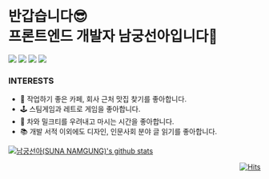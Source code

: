 <div align="left">
  <div align="left">
    <h1>반갑습니다😎 <br/> 프론트엔드 개발자 남궁선아입니다🙌</h1>
    <div>
      <img src="https://img.shields.io/badge/React-blue?style=flat-square&logo=React"/></a>
      <img src="https://img.shields.io/badge/JavaScript-ffa500?style=flat-square&logo=JavaScript"/></a>
      <img src="https://img.shields.io/badge/CSS-blue?style=flat-square&logo=CSS3"/></a>
      <img src="https://img.shields.io/badge/HTML-tomato?style=flat-square&logo=HTML5"/></a>
      <br />
    </div>
    <h3>INTERESTS</h3>
    <ul align="left">
      <li>🦸‍ 작업하기 좋은 카페, 회사 근처 맛집 찾기를 좋아합니다.</li>
      <li>🕹 스팀게임과 레트로 게임을 좋아합니다.</li>
      <li>🍵 차와 밀크티를 우려내고 마시는 시간을 좋아합니다.</li>
      <li>📚 개발 서적 이외에도 디자인, 인문사회 분야 글 읽기를 좋아합니다.</li>
    </ul>
  </div>

<div>
  
  [![남궁선아(SUNA NAMGUNG)'s github stats](https://github-readme-stats.vercel.app/api?username=sunaaank)](https://github.com/anuraghazra/github-readme-stats)

</div>

<div align="right">  
  
  [![Hits](https://hits.seeyoufarm.com/api/count/incr/badge.svg?url=https%3A%2F%2Fgithub.com%2Fsunaaank&count_bg=%23FF5656&title_bg=%23282828&icon=github.svg&icon_color=%23FFFFFF&title=hits&edge_flat=true)](https://hits.seeyoufarm.com)
  
</div>
